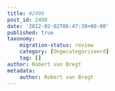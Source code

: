 ```yaml
---
title: #2498
post_id: 2498
date: '2012-02-02T06:47:39+00:00'
published: true
taxonomy:
    migration-status: review
    category: [Ongecategoriseerd]
    tag: []
author: Robert van Bregt
metadata:
    author: Robert van Bregt
---
```

